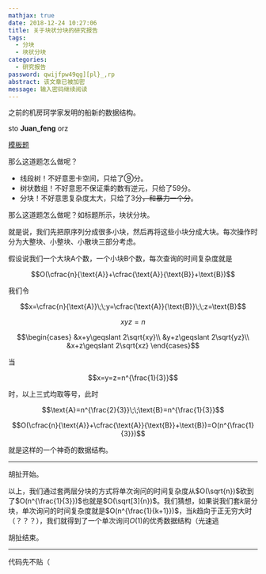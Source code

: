 ```yaml
---
mathjax: true
date: 2018-12-24 10:27:06
title: 关于块状分块的研究报告
tags:
  - 分块
  - 块状分块
categories:
  - 研究报告
password: qwijfpw49qg][pl}_,rp
abstract: 该文章已被加密
message: 输入密码继续阅读
---
```

之前的机房珂学家发明的船新的数据结构。

sto __Juan\_feng__ orz

<!-- more -->

[模板题](https://www.luogu.org/problemnew/show/T64137)

那么这道题怎么做呢？

- 线段树！不好意思卡空间，只给了⑨分。
- 树状数组！不好意思不保证乘的数有逆元，只给了59分。
- 分块！不好意思复杂度太大，只给了3分~~，和暴力一个分~~。

那么这道题怎么做呢？如标题所示，块状分块。

就是说，我们先把原序列分成很多小块，然后再将这些小块分成大块。每次操作时分为大整块、小整块、小散块三部分考虑。

假设说我们一个大块$\text{A}$个数，一个小块$\text{B}$个数，每次查询的时间复杂度就是

$$O(\cfrac{n}{\text{A}}+\cfrac{\text{A}}{\text{B}}+\text{B})$$

我们令

$$x=\cfrac{n}{\text{A}}\;\;y=\cfrac{\text{A}}{\text{B}}\;\;z=\text{B}$$

$$xyz=n$$

$$\begin{cases}
&x+y\geqslant 2\sqrt{xy}\\
&y+z\geqslant 2\sqrt{yz}\\
&x+z\geqslant 2\sqrt{xz}
\end{cases}$$

当

$$x=y=z=n^{\frac{1}{3}}$$

时，以上三式均取等号，此时

$$\text{A}=n^{\frac{2}{3}}\;\;\text{B}=n^{\frac{1}{3}}$$

$$O(\cfrac{n}{\text{A}}+\cfrac{\text{A}}{\text{B}}+\text{B})=O(n^{\frac{1}{3}})$$

就是这样的一个神奇的数据结构。

---

胡扯开始。

以上，我们通过套两层分块的方式将单次询问的时间复杂度从$O(\sqrt{n})$砍到了$O(n^{\frac{1}{3}})$也就是$O(\sqrt[3]{n})$。我们猜想，如果说我们套$k$层分块，单次询问的时间复杂度就是$O(n^{\frac{1}{k+1}})$，当$k$趋向于正无穷大时（？？？），我们就得到了一个单次询问$O(1)$的优秀数据结构（光速逃

胡扯结束。

---

代码先不贴（
